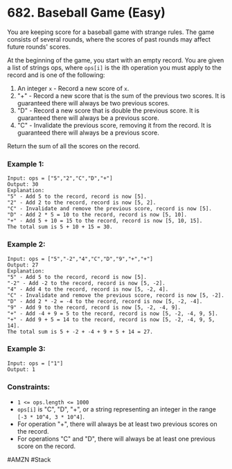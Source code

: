 # 682. Baseball Game (Easy)

You are keeping score for a baseball game with strange rules. The game consists of several rounds, where the scores of past rounds may affect future rounds' scores.

At the beginning of the game, you start with an empty record. You are given a list of strings ops, where `ops[i]` is the ith operation you must apply to the record and is one of the following:

1. An integer `x` - Record a new score of `x`.
2. "+" - Record a new score that is the sum of the previous two scores. It is guaranteed there will always be two previous scores.
3. "D" - Record a new score that is double the previous score. It is guaranteed there will always be a previous score.
4. "C" - Invalidate the previous score, removing it from the record. It is guaranteed there will always be a previous score.

Return the sum of all the scores on the record.

### Example 1:

```
Input: ops = ["5","2","C","D","+"]
Output: 30
Explanation:
"5" - Add 5 to the record, record is now [5].
"2" - Add 2 to the record, record is now [5, 2].
"C" - Invalidate and remove the previous score, record is now [5].
"D" - Add 2 * 5 = 10 to the record, record is now [5, 10].
"+" - Add 5 + 10 = 15 to the record, record is now [5, 10, 15].
The total sum is 5 + 10 + 15 = 30.
```

### Example 2:

```
Input: ops = ["5","-2","4","C","D","9","+","+"]
Output: 27
Explanation:
"5" - Add 5 to the record, record is now [5].
"-2" - Add -2 to the record, record is now [5, -2].
"4" - Add 4 to the record, record is now [5, -2, 4].
"C" - Invalidate and remove the previous score, record is now [5, -2].
"D" - Add 2 * -2 = -4 to the record, record is now [5, -2, -4].
"9" - Add 9 to the record, record is now [5, -2, -4, 9].
"+" - Add -4 + 9 = 5 to the record, record is now [5, -2, -4, 9, 5].
"+" - Add 9 + 5 = 14 to the record, record is now [5, -2, -4, 9, 5, 14].
The total sum is 5 + -2 + -4 + 9 + 5 + 14 = 27.
```

### Example 3:

```
Input: ops = ["1"]
Output: 1
```

### Constraints:

- `1 <= ops.length <= 1000`
- `ops[i]` is "C", "D", "+", or a string representing an integer in the range `[-3 * 10^4, 3 * 10^4]`.
- For operation "+", there will always be at least two previous scores on the record.
- For operations "C" and "D", there will always be at least one previous score on the record.

#AMZN
#Stack
